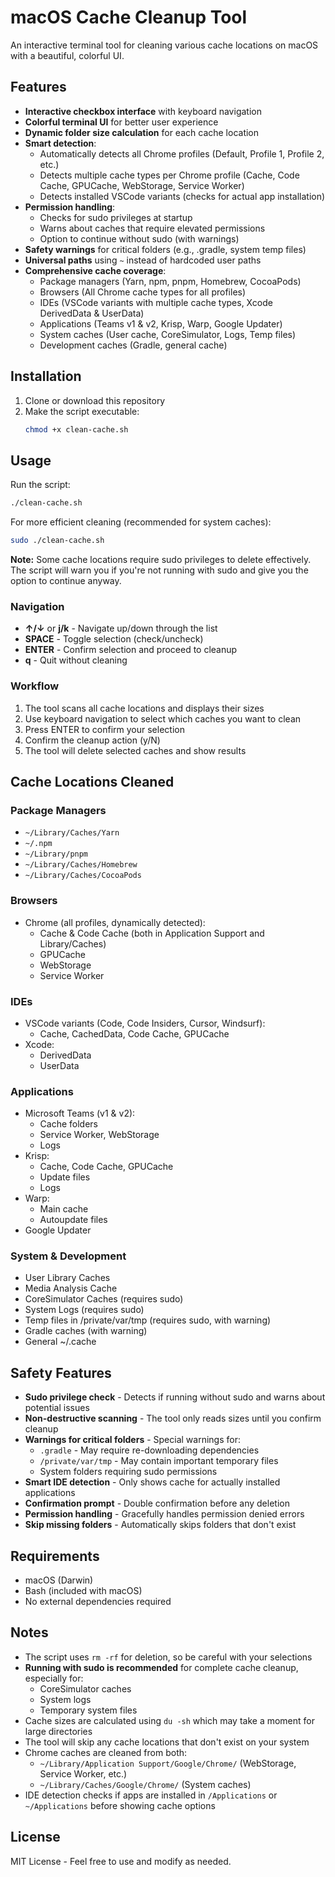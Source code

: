 # macOS Cache Cleanup Tool

An interactive terminal tool for cleaning various cache locations on macOS with a beautiful, colorful UI.

## Features

- **Interactive checkbox interface** with keyboard navigation
- **Colorful terminal UI** for better user experience
- **Dynamic folder size calculation** for each cache location
- **Smart detection**:
  - Automatically detects all Chrome profiles (Default, Profile 1, Profile 2, etc.)
  - Detects multiple cache types per Chrome profile (Cache, Code Cache, GPUCache, WebStorage, Service Worker)
  - Detects installed VSCode variants (checks for actual app installation)
- **Permission handling**:
  - Checks for sudo privileges at startup
  - Warns about caches that require elevated permissions
  - Option to continue without sudo (with warnings)
- **Safety warnings** for critical folders (e.g., .gradle, system temp files)
- **Universal paths** using `~` instead of hardcoded user paths
- **Comprehensive cache coverage**:
  - Package managers (Yarn, npm, pnpm, Homebrew, CocoaPods)
  - Browsers (All Chrome cache types for all profiles)
  - IDEs (VSCode variants with multiple cache types, Xcode DerivedData & UserData)
  - Applications (Teams v1 & v2, Krisp, Warp, Google Updater)
  - System caches (User cache, CoreSimulator, Logs, Temp files)
  - Development caches (Gradle, general cache)

## Installation

1. Clone or download this repository
2. Make the script executable:
   ```bash
   chmod +x clean-cache.sh
   ```

## Usage

Run the script:
```bash
./clean-cache.sh
```

For more efficient cleaning (recommended for system caches):
```bash
sudo ./clean-cache.sh
```

**Note:** Some cache locations require sudo privileges to delete effectively. The script will warn you if you're not running with sudo and give you the option to continue anyway.

### Navigation

- **↑/↓** or **j/k** - Navigate up/down through the list
- **SPACE** - Toggle selection (check/uncheck)
- **ENTER** - Confirm selection and proceed to cleanup
- **q** - Quit without cleaning

### Workflow

1. The tool scans all cache locations and displays their sizes
2. Use keyboard navigation to select which caches you want to clean
3. Press ENTER to confirm your selection
4. Confirm the cleanup action (y/N)
5. The tool will delete selected caches and show results

## Cache Locations Cleaned

### Package Managers
- `~/Library/Caches/Yarn`
- `~/.npm`
- `~/Library/pnpm`
- `~/Library/Caches/Homebrew`
- `~/Library/Caches/CocoaPods`

### Browsers
- Chrome (all profiles, dynamically detected):
  - Cache & Code Cache (both in Application Support and Library/Caches)
  - GPUCache
  - WebStorage
  - Service Worker

### IDEs
- VSCode variants (Code, Code Insiders, Cursor, Windsurf):
  - Cache, CachedData, Code Cache, GPUCache
- Xcode:
  - DerivedData
  - UserData

### Applications
- Microsoft Teams (v1 & v2):
  - Cache folders
  - Service Worker, WebStorage
  - Logs
- Krisp:
  - Cache, Code Cache, GPUCache
  - Update files
  - Logs
- Warp:
  - Main cache
  - Autoupdate files
- Google Updater

### System & Development
- User Library Caches
- Media Analysis Cache
- CoreSimulator Caches (requires sudo)
- System Logs (requires sudo)
- Temp files in /private/var/tmp (requires sudo, with warning)
- Gradle caches (with warning)
- General ~/.cache

## Safety Features

- **Sudo privilege check** - Detects if running without sudo and warns about potential issues
- **Non-destructive scanning** - The tool only reads sizes until you confirm cleanup
- **Warnings for critical folders** - Special warnings for:
  - `.gradle` - May require re-downloading dependencies
  - `/private/var/tmp` - May contain important temporary files
  - System folders requiring sudo permissions
- **Smart IDE detection** - Only shows cache for actually installed applications
- **Confirmation prompt** - Double confirmation before any deletion
- **Permission handling** - Gracefully handles permission denied errors
- **Skip missing folders** - Automatically skips folders that don't exist

## Requirements

- macOS (Darwin)
- Bash (included with macOS)
- No external dependencies required

## Notes

- The script uses `rm -rf` for deletion, so be careful with your selections
- **Running with sudo is recommended** for complete cache cleanup, especially for:
  - CoreSimulator caches
  - System logs
  - Temporary system files
- Cache sizes are calculated using `du -sh` which may take a moment for large directories
- The tool will skip any cache locations that don't exist on your system
- Chrome caches are cleaned from both:
  - `~/Library/Application Support/Google/Chrome/` (WebStorage, Service Worker, etc.)
  - `~/Library/Caches/Google/Chrome/` (System caches)
- IDE detection checks if apps are installed in `/Applications` or `~/Applications` before showing cache options

## License

MIT License - Feel free to use and modify as needed.
